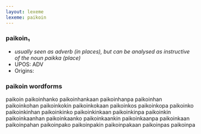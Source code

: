 ```yaml
---
layout: lexeme
lexeme: paikoin
---
```


###  paikoin₁

* _usually seen as adverb (in places), but can be analysed as instructive of the noun *paikka* (place)_
* UPOS:  ADV
* Origins: 


### paikoin wordforms

paikoin
paikoinhanko
paikoinhankaan
paikoinhanpa
paikoinhan
paikoinkohan
paikoinkokin
paikoinkokaan
paikoinkos
paikoinkopa
paikoinko
paikoinkinhan
paikoinkinko
paikoinkinkaan
paikoinkinpa
paikoinkin
paikoinkaanhan
paikoinkaanko
paikoinkaankin
paikoinkaanpa
paikoinkaan
paikoinpahan
paikoinpako
paikoinpakin
paikoinpakaan
paikoinpas
paikoinpa

